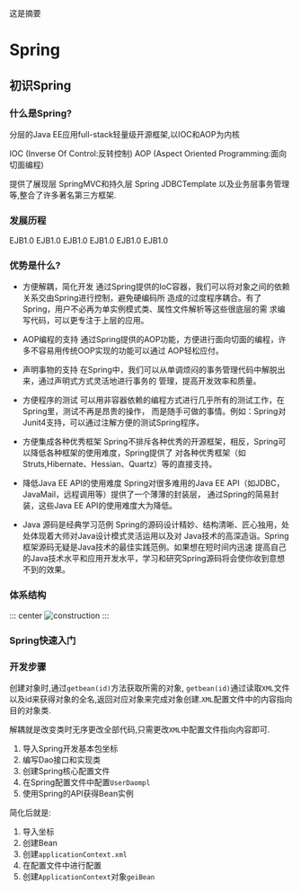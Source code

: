 


这是摘要
<!-- more -->

# Spring

## 初识Spring

### 什么是Spring?

分层的Java EE应用full-stack轻量级开源框架,以IOC和AOP为内核

IOC (Inverse Of Control:反转控制)
AOP (Aspect Oriented Programming:面向切面编程)

提供了展现层 SpringMVC和持久层 Spring JDBCTemplate 以及业务层事务管理等,整合了许多著名第三方框架.

### 发展历程
EJB1.0
EJB1.0
EJB1.0
EJB1.0
EJB1.0
EJB1.0

### 优势是什么?
- 方便解耦，简化开发
通过Spring提供的IoC容器，我们可以将对象之间的依赖关系交由Spring进行控制，避免硬编码所
造成的过度程序耦合。有了Spring，用户不必再为单实例模式类、属性文件解析等这些很底层的需
求编写代码，可以更专注于上层的应用。

- AOP编程的支持
通过Spring提供的AOP功能，方便进行面向切面的编程，许多不容易用传统OOP实现的功能可以通过
AOP轻松应付。

- 声明事物的支持
在Spring中，我们可以从单调烦闷的事务管理代码中解脱出来，通过声明式方式灵活地进行事务的
管理，提高开发效率和质量。

- 方便程序的测试
可以用非容器依赖的编程方式进行几乎所有的测试工作，在Spring里，测试不再是昂贵的操作，
而是随手可做的事情。例如：Spring对Junit4支持，可以通过注解方便的测试Spring程序。

- 方便集成各种优秀框架
Spring不排斥各种优秀的开源框架，相反，Spring可以降低各种框架的使用难度，Spring提供了
对各种优秀框架（如Struts,Hibernate、Hessian、Quartz）等的直接支持。

- 降低Java EE API的使用难度
Spring对很多难用的Java EE API（如JDBC，JavaMail，远程调用等）提供了一个薄薄的封装层，
通过Spring的简易封装，这些Java EE API的使用难度大为降低。

- Java 源码是经典学习范例
Spring的源码设计精妙、结构清晰、匠心独用，处处体现着大师对Java设计模式灵活运用以及对
Java技术的高深造诣。Spring框架源码无疑是Java技术的最佳实践范例。如果想在短时间内迅速
提高自己的Java技术水平和应用开发水平，学习和研究Spring源码将会使你收到意想不到的效果。

### 体系结构
::: center
![construction](/imgs/construction.jpg)
:::
### Spring快速入门
### 开发步骤
创建对象时,通过`getbean(id)`方法获取所需的对象,
`getbean(id)`通过读取`XML`文件以及id来获得对象的全名,返回对应对象来完成对象创建.`XML`配置文件中的内容指向目的对象类.

解耦就是改变类时无序更改全部代码,只需更改`XML`中配置文件指向内容即可.

1. 导入Spring开发基本包坐标
2. 编写Dao接口和实现类
3. 创建Spring核心配置文件
4. 在Spring配置文件中配置`UserDaompl`
5. 使用Spring的API获得Bean实例

简化后就是:

1. 导入坐标
2. 创建Bean
3. 创建`applicationContext.xml`
4. 在配置文件中进行配置
5. 创建`ApplicationContext`对象`geiBean`









###

